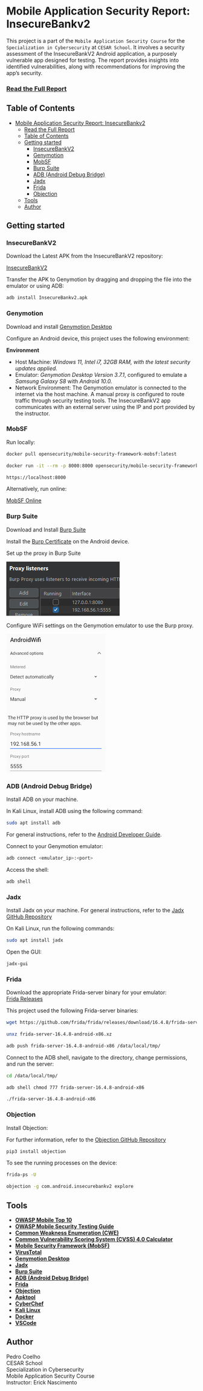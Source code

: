 # Mobile Application Security Report: InsecureBankv2

This project is a part of the `Mobile Application Security Course` for the `Specialization in Cybersecurity` at `CESAR School`. It involves a security assessment of the InsecureBankV2 Android application, a purposely vulnerable app designed for testing. The report provides insights into identified vulnerabilities, along with recommendations for improving the app’s security.

### [Read the Full Report](report.md)

## Table of Contents
- [Mobile Application Security Report: InsecureBankv2](#mobile-application-security-report-insecurebankv2)
    - [Read the Full Report](#read-the-full-report)
  - [Table of Contents](#table-of-contents)
  - [Getting started](#getting-started)
    - [InsecureBankV2](#insecurebankv2)
    - [Genymotion](#genymotion)
    - [MobSF](#mobsf)
    - [Burp Suite](#burp-suite)
    - [ADB (Android Debug Bridge)](#adb-android-debug-bridge)
    - [Jadx](#jadx)
    - [Frida](#frida)
    - [Objection](#objection)
  - [Tools](#tools)
  - [Author](#author)


## Getting started

### InsecureBankV2

Download the Latest APK from the InsecureBankV2 repository:  

[InsecureBankV2](https://github.com/dineshshetty/Android-InsecureBankv2)

Transfer the APK to Genymotion by dragging and dropping the file into the emulator or using ADB:

```bash
adb install InsecureBankv2.apk
```

### Genymotion

Download and install [Genymotion Desktop](https://www.genymotion.com/)

Configure an Android device, this project uses the following environment:
 
**Environment**  
- Host Machine: *Windows 11, Intel i7, 32GB RAM, with the latest security updates applied.*  
- Emulator: *Genymotion Desktop Version 3.7.1*, configured to emulate a *Samsung Galaxy S8* with *Android 10.0.*  
- Network Environment: The Genymotion emulator is connected to the internet via the host machine. A manual proxy is configured to route traffic through security testing tools. The InsecureBankV2 app communicates with an external server using the IP and port provided by the instructor.


### MobSF

Run locally:
```bash
docker pull opensecurity/mobile-security-framework-mobsf:latest
```
```bash
docker run -it --rm -p 8000:8000 opensecurity/mobile-security-framework-mobsf:latest
```
```bash
https://localhost:8000
```

Alternatively, run online:

[MobSF Online](https://mobsf.live/)


### Burp Suite

Download and Install [Burp Suite](https://portswigger.net/burp)

Install the [Burp Certificate](https://portswigger.net/burp/documentation/desktop/mobile/config-android-device) on the Android device. 

Set up the proxy in Burp Suite    

![alt text](/img/burp-setup-proxy.png)  

Configure WiFi settings on the Genymotion emulator to use the Burp proxy.  

![alt text](/img/app-setup-proxy.png)


### ADB (Android Debug Bridge)

Install ADB on your machine.

In Kali Linux, install ADB using the following command:

```bash
sudo apt install adb
```

For general instructions, refer to the [Android Developer Guide](https://developer.android.com/studio/command-line/adb).

Connect to your Genymotion emulator:
    
```bash
adb connect <emulator_ip>:<port>
```

Access the shell:
    
```bash
adb shell
```

### Jadx
Install Jadx on your machine.
For general instructions, refer to the [Jadx GitHub Repository](https://github.com/skylot/jadx)

On Kali Linux, run the following commands:
```bash
sudo apt install jadx
```
Open the GUI:
```bash	
jadx-gui
```


### Frida

Download the appropriate Frida-server binary for your emulator:  
[Frida Releases](https://github.com/frida/frida/releases)

This project used the following Frida-server binaries:
```bash
wget https://github.com/frida/frida/releases/download/16.4.8/frida-server-16.4.8-android-x86.xz
```
```bash
unxz frida-server-16.4.8-android-x86.xz
```
```bash
adb push frida-server-16.4.8-android-x86 /data/local/tmp/
```
Connect to the ADB shell, navigate to the directory, change permissions, and run the server:
```bash
cd /data/local/tmp/
```
```bash
adb shell chmod 777 frida-server-16.4.8-android-x86
```
```bash
./frida-server-16.4.8-android-x86
```

### Objection

Install Objection:

For further information, refer to the [Objection GitHub Repository](https://github.com/sensepost/objection)

```bash
pip3 install objection
```

To see the running processes on the device:

```bash
frida-ps -U
```

```bash
objection -g com.android.insecurebankv2 explore
```  


## Tools
- **[OWASP Mobile Top 10](https://owasp.org/www-project-mobile-top-10/)**
- **[OWASP Mobile Security Testing Guide](https://owasp.org/www-project-mobile-security-testing-guide/)**
- **[Common Weakness Enumeration (CWE)](https://cwe.mitre.org/)**
- **[Common Vulnerability Scoring System (CVSS) 4.0 Calculator](https://www.first.org/cvss/calculator/4.0)**
- **[Mobile Security Framework (MobSF)](https://github.com/MobSF/Mobile-Security-Framework-MobSF)**
- **[VirusTotal](https://www.virustotal.com/)**
- **[Genymotion Desktop](https://docs.genymotion.com/desktop/)**
- **[Jadx](https://github.com/skylot/jadx)**
- **[Burp Suite](https://portswigger.net/burp)**
- **[ADB (Android Debug Bridge)](https://developer.android.com/studio/command-line/adb)**
- **[Frida](https://frida.re/)**
- **[Objection](https://github.com/sensepost/objection)**
- **[Apktool](https://apktool.org/)**
- **[CyberChef](https://gchq.github.io/CyberChef/)**
- **[Kali Linux](https://www.kali.org/)**
- **[Docker](https://www.docker.com/)**
- **[VSCode](https://code.visualstudio.com/)**



## Author
Pedro Coelho  
CESAR School  
Specialization in Cybersecurity  
Mobile Application Security Course  
Instructor: Erick Nascimento